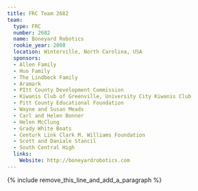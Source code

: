 ```yaml
---
title: FRC Team 2682
team:
  type: FRC
  number: 2682
  name: Boneyard Robotics
  rookie_year: 2008
  location: Winterville, North Carolina, USA
  sponsors:
  - Allen Family
  - Huo Family
  - The Lindbeck Family
  - Aramark
  - PItt County Development Commission
  - Kiwanis Club of Greenville, University City Kiwanis Club
  - Pitt County Educational Foundation
  - Wayne and Susan Meads
  - Carl and Helen Bonner
  - Helen McClung
  - Grady White Boats
  - Centurk Link Clark M. Williams Foundation
  - Scott and Daniale Stancil
  - South Central High
  links:
    Website: http://boneyardrobotics.com
---
```


{% include remove_this_line_and_add_a_paragraph %}